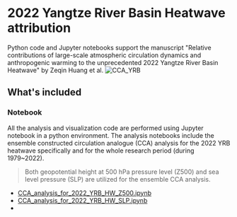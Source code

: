 # 2022 Yangtze River Basin Heatwave attribution
Python code and Jupyter notebooks support the manuscript "Relative contributions of large-scale atmospheric circulation dynamics and anthropogenic warming to the unprecedented 2022 Yangtze River Basin Heatwave" by Zeqin Huang et al.
![CCA_YRB](Figures/Fig4_2022_CCA_construct_Z500.png)

## What's included
### Notebook
All the analysis and visualization code are performed using Jupyter notebook in a python environment.
The analysis notebooks include the ensemble constructed circulation analogue (CCA) analysis for the 2022 YRB heatwave specifically and for the whole research period (during 1979~2022).
> Both geopotential height at 500 hPa pressure level (Z500) and sea level pressure (SLP) are utilized for the ensemble CCA analysis.
* [CCA_analysis_for_2022_YRB_HW_Z500.ipynb](Notebook/CCA_analysis_for_2022_YRB_HW_Z500.ipynb)
* [CCA_analysis_for_2022_YRB_HW_SLP.ipynb](Notebook/CCA_analysis_for_2022_YRB_HW_SLP.ipynb)
* 
### 



